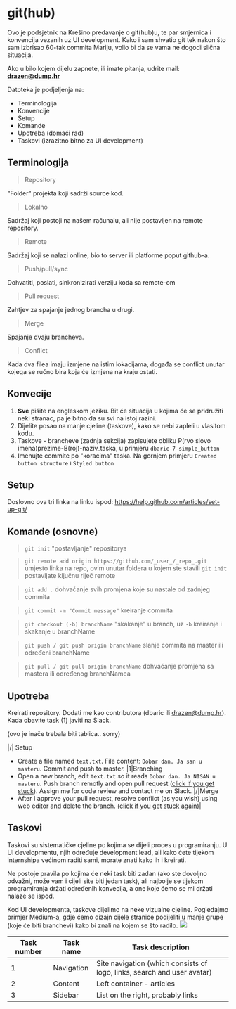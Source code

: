 # git(hub)

Ovo je podsjetnik na Krešino predavanje o git(hub)u, te par smjernica i konvencija vezanih uz UI development. Kako i sam shvatio git tek nakon što sam izbrisao 60-tak commita Mariju, volio bi da se vama ne dogodi slična situacija.

Ako u bilo kojem dijelu zapnete, ili imate pitanja, udrite mail: **[drazen@dump.hr](mailto:drazen@dump.hr)**

Datoteka je podjeljenja na:

 - Terminologija
 - Konvencije
 - Setup
 - Komande
 - Upotreba (domaći rad)
 - Taskovi (izrazitno bitno za UI development)

## Terminologija
> Repository

"Folder" projekta koji sadrži source kod.
> Lokalno

Sadržaj koji postoji na našem računalu, ali nije postavljen na remote repository.
> Remote

Sadržaj koji se nalazi online, bio to server ili platforme poput github-a.

> Push/pull/sync

Dohvatiti, poslati, sinkronizirati verziju koda sa remote-om

> Pull request

Zahtjev za spajanje jednog brancha u drugi.

> Merge

Spajanje dvaju brancheva.

> Conflict

Kada dva filea imaju izmjene na istim lokacijama, događa se conflict unutar kojega se ručno bira koja će izmjena na kraju ostati.

## Konvecije
1. **Sve** pišite na engleskom jeziku. Bit će situacija u kojima će se pridružiti neki stranac, pa je bitno da su svi na istoj razini.
2. Dijelite posao na manje cjeline (taskove), kako se nebi zapleli u vlasitom kodu.
3.  Taskove - brancheve (zadnja sekcija) zapisujete obliku P(rvo slovo imena)prezime-B(roj)-naziv_taska, u primjeru `dbaric-7-simple_button`
4. Imenujte commite po "koracima" taska. Na gornjem primjeru `Created button structure` i `Styled button`

## Setup

Doslovno ova tri linka na linku ispod:
https://help.github.com/articles/set-up-git/

## Komande (osnovne) 

> `git init`
> "postavljanje" repositorya

> `git remote add origin https://github.com/_user_/_repo_.git`
> umjesto linka na repo, ovim unutar foldera u kojem ste stavili `git init` postavljate ključnu riječ remote

> `git add .`
> dohvaćanje svih promjena koje su nastale od zadnjeg commita

> `git commit -m "Commit message"`
> kreiranje commita

> `git checkout (-b) branchName`
> "skakanje" u branch, uz `-b` kreiranje i skakanje u branchName

> `git push / git push origin branchName`
> slanje commita na master ili određeni branchName

> `git pull / git pull origin branchName`
> dohvaćanje promjena sa mastera ili određenog branchNamea

## Upotreba

Kreirati repository. Dodati me kao contributora (dbaric ili drazen@dump.hr). Kada obavite task (1) javiti na Slack.

(ovo je inače trebala biti tablica.. sorry)

|/| Setup 
- Create a file named `text.txt`. File content: `Dobar dan. Ja san u masteru`. Commit and push to master.
|1|Branching
- Open a new branch, edit `text.txt` so it reads `Dobar dan. Ja NISAN u masteru`. Push branch remotly and open pull request ([click if you get stuck](https://help.github.com/articles/creating-a-pull-request/#creating-the-pull-request)). Assign me for code review and contact me on Slack.
|/|Merge
- After I approve your pull request, resolve conflict (as you wish) using web editor and delete the branch. [(click if you get stuck again)](https://help.github.com/articles/resolving-a-merge-conflict-on-github/)|



## Taskovi

Taskovi su sistematičke cjeline po kojima se dijeli proces u programiranju. U UI developmentu, njih određuje development lead, ali kako ćete tijekom internshipa većinom raditi sami, morate znati kako ih i kreirati.

Ne postoje pravila po kojima će neki task biti zadan (ako ste dovoljno odvažni, može vam i cijeli site biti jedan task), ali najbolje se tijekom programiranja držati određenih konvecija, a one koje ćemo se mi držati nalaze se ispod.

Kod UI developmenta, taskove dijelimo na neke vizualne cjeline. Pogledajmo primjer Medium-a, gdje ćemo dizajn cijele stranice podijeliti u manje grupe (koje će biti branchevi) kako bi znali na kojem se što radilo.
![
](https://i.pinimg.com/originals/5f/2a/1e/5f2a1ec32255339dd27cb77d62cf46bd.png)

|       Task number         |Task name|Task description|
|----------------|-------------------------------|-----------------------------|
|1|Navigation            |Site navigation (which consists of logo, links, search and user avatar)|
|2|Content |Left container - articles|
|3|Sidebar|List on the right, probably links|


